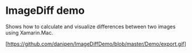 ImageDiff demo
===========

Shows how to calculate and visualize differences between two images using Xamarin.Mac.

[https://github.com/danipen/ImageDiffDemo/blob/master/Demo/export.gif]
